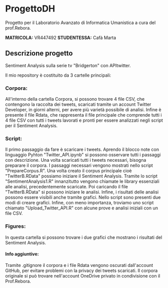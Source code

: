 # ProgettoDH
Progetto per il Laboratorio Avanzato di Informatica Umanistica a cura del prof.Rebora.

**MATRICOLA:** VR447492
**STUDENTESSA:** Cafà Marta
## Descrizione progetto
Sentiment Analysis sulla serie tv "Bridgerton" con APItwitter.

Il mio repository è costituito da 3 cartelle principali:
### Corpora:
All'interno della cartella Corpora, si possono trovare 4 file CSV, che contengono la raccolta dei tweets, scaricati tramite un account Twitter Developer, in giorni alterni, per avere più varietà possibile di analisi. 
Infine è presente il file Rdata, che rappresenta il file principale che comprende tutti i 4 file CSV con tutti i tweets lavorati e pronti per essere analizzati negli script per il Sentiment Analysis.
### Script:
Il primo passaggio da fare è scaricare i tweets. Aprendo il blocco note con linguaggio Pyhton "Twitter_API.ipynb" si possono osservare tutti i passaggi con descrizione. 
Una volta scaricati tutti i tweets necessari, bisogna preparare il corpora. I passaggi necessari vengono mostrati nello script "PrepareCorpus.R". Una volta creato il corpus principale cioè "TwitterB.RData" possiamo iniziare il Sentiment Analysis. 
Tramite lo script "SentimentAnalysis1.R" innanzitutto vengono chiamate le library essenziali alle analisi, precedentemente scaricate. Poi caricando il file "TwitterB.RData" si possono iniziare le analisi. Infine, i risultati delle analisi possono essere visibili anche tramite grafici. Nello script sono presenti due modi di creare grafici. 
Infine, con meno importanza, troviamo uno script chiamato "Upload_Twitter_API.R" con alcune prove e analisi iniziali con un file CSV. 
### Figures:
In questa cartella si possono trovare i due grafici che mostrano i risultati del Sentiment Analysis. 

#### Info aggiuntive:
Tramite .gitignore il corpora e i file Rdata vengono oscurati dall'account GitHub, per evitare problemi con la privacy dei tweets scaricati. 
Il corpora originale si può trovare nell'account OneDrive privato in condivisione con il Prof.Rebora. 
